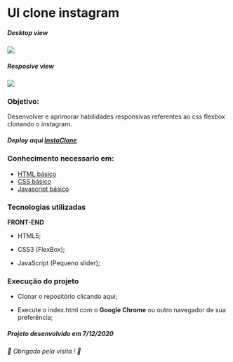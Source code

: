 # UI clone instagram 
##### Desktop view
<img src="img/presentation.gif">

##### Resposive view
<img src="img/mobile-presentation.gif">


### Objetivo:

Desenvolver e aprimorar habilidades responsivas referentes ao css flexbox clonando o instagram. 

##### Deploy aqui [InstaClone](https://instaclone.ga/)

### Conhecimento necessario em:
* [HTML básico](https://www.w3schools.com/html/)
* [CSS básico](https://developer.mozilla.org/pt-BR/docs/Web/CSS)
* [Javascript básico](https://www.w3schools.com/js/default.asp)

### Tecnologias utilizadas

**FRONT-END**

- HTML5;

- CSS3 (FlexBox);

- JavaScript (Pequeno slider);

### Execução do projeto

- Clonar o repositório clicando <a href="https://github.com/Nixoff/instagram-clone/archive/main.zip" style="text-decoration: none;" >aqui</a>;

- Execute o index.html com o **Google Chrome** ou outro navegador de sua preferência;



##### Projeto desenvolvido em 7/12/2020 
###### 🚀 Obrigado pela visita ! 🚀 
